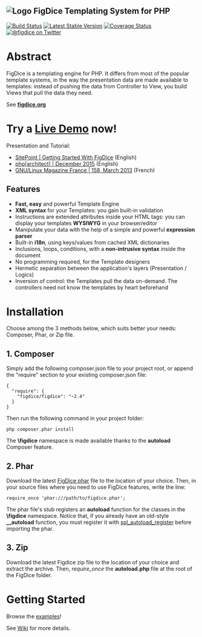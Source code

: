 ## ![Logo](https://c.fsdn.com/allura/p/figdice/icon) FigDice Templating System for PHP 
[![Build Status](https://travis-ci.org/figdice/figdice.svg?branch=master)](https://travis-ci.org/figdice/figdice)
[![Latest Stable Version](https://poser.pugx.org/figdice/figdice/v/stable)](https://packagist.org/packages/figdice/figdice)
[![Coverage Status](https://coveralls.io/repos/github/figdice/figdice/badge.svg?branch=master)](https://coveralls.io/github/figdice/figdice?branch=master)
[![@figdice on Twitter](https://img.shields.io/badge/twitter-%40figdice-5189c7.svg)](https://twitter.com/figdice)

# Abstract

FigDice is a templating engine for PHP.
It differs from most of the popular template systems, in the way the presentation data are made available to templates: instead of pushing the data from Controller to View, you build Views that pull the data they need.

See **[figdice.org](http://www.figdice.org/)**

# Try a [Live Demo](http://demo.figdice.org/) now!

Presentation and Tutorial:
- [SitePoint | Getting Started With FigDice](http://www.sitepoint.com/?s=figdice) (English)
- [php[architect] | December 2015](https://www.phparch.com/magazine/2015-2/december/) (English)
- [GNU/Linux Magazine France | 158, March 2013](http://connect.ed-diamond.com/GNU-Linux-Magazine/GLMF-158/FigDice-un-Templating-System-efficace-et-original) (French)

## Features

- **Fast, easy** and powerful Template Engine
- **XML syntax** for your Templates: you gain built-in validation
- Instructions are extended attributes inside your HTML tags: you can display your templates **WYSIWYG** in your browser/editor
- Manipulate your data with the help of a simple and powerful **expression parser**
- Built-in **i18n**, using keys/values from cached XML dictionaries
- Inclusions, loops, conditions, with a **non-intrusive syntax** inside the document
- No programming required, for the Template designers
- Hermetic separation between the application's layers (Presentation / Logics)
- Inversion of control: the Templates pull the data on-demand. The controllers need not know the templates by heart beforehand

# Installation

Choose among the 3 methods below, which suits better your needs: Composer, Phar, or Zip file.

## 1. Composer

Simply add the following composer.json file to your project root, or append the "require" section to your existing composer.json file:

    {
      "require": {
        "figdice/figdice": "~2.4"
      }
    }

Then run the following command in your project folder:

    php composer.phar install

The **\figdice** namespace is made available thanks to the **autoload** Composer feature.



## 2. Phar

Download the latest [FigDice phar](https://github.com/figdice/figdice/releases) file to the location of your choice.
Then, in your source files where you need to use FigDice features, write the line:

    require_once 'phar:///path/to/figdice.phar';

The phar file's stub registers an **autoload** function for the classes in the **\figdice** namespace. Notice that, if you already have an old-style **__autoload** function, you must register it with [spl_autoload_register](http://php.net/manual/en/function.spl-autoload-register.php) before importing the phar.



## 3. Zip

Download the latest Figdice zip file to the location of your choice and extract the archive. Then, *require_once* the **autoload.php** file at the root of the FigDice folder.




# Getting Started

Browse the [examples](https://github.com/figdice/figdice/tree/master/examples)!

See [Wiki](https://github.com/figdice/figdice/wiki) for more details.





